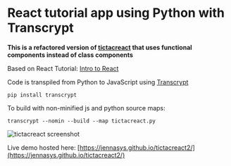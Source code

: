 # React tutorial app using Python with Transcrypt
**This is a refactored version of [tictacreact](https://github.com/JennaSys/tictacreact) that uses functional components instead of class components**

Based on React Tutorial: [Intro to React](https://reactjs.org/tutorial/tutorial.html)

Code is 
transpiled from Python to JavaScript using [Transcrypt](https://www.transcrypt.org)

```pip install transcrypt```

To build with non-minified js and python source maps:

```transcrypt --nomin --build --map tictacreact.py```

![tictacreact screenshot](https://github.com/JennaSys/tictacreact2/raw/main/screenshot.png)

Live demo hosted here: [https://jennasys.github.io/tictacreact2/](https://jennasys.github.io/tictacreact2/)
